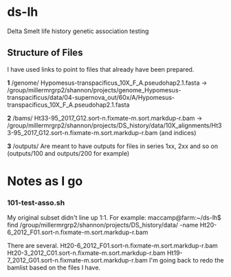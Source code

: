 # ds-lh
Delta Smelt life history genetic association testing

## Structure of Files

I have used links to point to files that already have been prepared.    

__1__ /genome/ Hypomesus-transpacificus_10X_F_A.pseudohap2.1.fasta -> /group/millermrgrp2/shannon/projects/genome_Hypomesus-transpacificus/data/04-supernova_out/60x/A/Hypomesus-transpacificus_10X_F_A.pseudohap2.1.fasta     

__2__ /bams/ Ht33-95_2017_G12.sort-n.fixmate-m.sort.markdup-r.bam -> /group/millermrgrp2/shannon/projects/DS_history/data/10X_alignments/Ht33-95_2017_G12.sort-n.fixmate-m.sort.markdup-r.bam (and indices)     

__3__ /outputs/ Are meant to have outputs for files in series 1xx, 2xx and so on (outputs/100 and outputs/200 for example)

# Notes as I go

### 101-test-asso.sh
My original subset didn't line up 1:1. For example:
maccamp\@farm:~/ds-lh$ find /group/millermrgrp2/shannon/projects/DS_history/data/ -name Ht20-6_2012_F01.sort-n.fixmate-m.sort.markdup-r.bam

There are several.
Ht20-6_2012_F01.sort-n.fixmate-m.sort.markdup-r.bam
Ht20-3_2012_C01.sort-n.fixmate-m.sort.markdup-r.bam
Ht19-7_2012_G01.sort-n.fixmate-m.sort.markdup-r.bam
I'm going back to redo the bamlist based on the files I have.